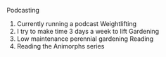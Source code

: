 Podcasting
  1. Currently running a podcast
Weightlifting
  1. I try to make time  3 days a week to lift
Gardening
  1. Low maintenance perennial gardening
Reading
  1. Reading the Animorphs series
